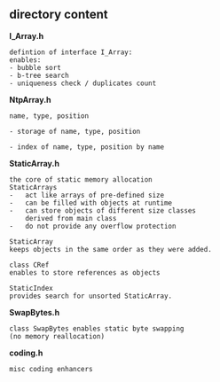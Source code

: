 ## directory content

**I_Array.h**
```
defintion of interface I_Array:
enables:
- bubble sort
- b-tree search
- uniqueness check / duplicates count
```

**NtpArray.h**
```
name, type, position

- storage of name, type, position

- index of name, type, position by name
```

**StaticArray.h**
```
the core of static memory allocation
StaticArrays
-   act like arrays of pre-defined size
-   can be filled with objects at runtime
-   can store objects of different size classes
    derived from main class
-   do not provide any overflow protection

StaticArray
keeps objects in the same order as they were added.

class CRef
enables to store references as objects

StaticIndex
provides search for unsorted StaticArray.
```

**SwapBytes.h**
```
class SwapBytes enables static byte swapping
(no memory reallocation)
```

**coding.h**
```
misc coding enhancers
```
